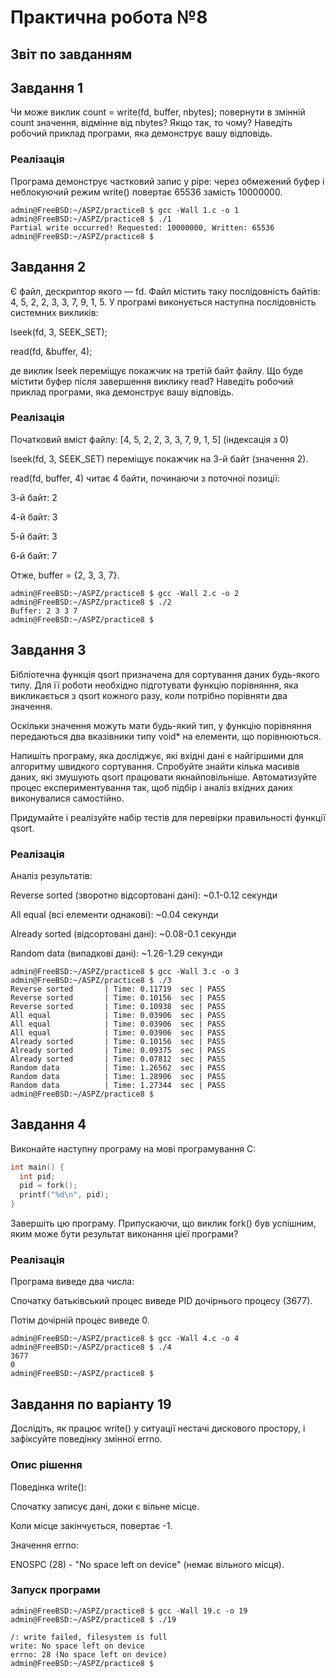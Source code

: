 # Практична робота №8

## Звіт по завданням

## Завдання 1

Чи може виклик count = write(fd, buffer, nbytes); повернути в змінній count значення, відмінне від nbytes? Якщо так, то чому? Наведіть робочий приклад програми, яка демонструє вашу відповідь.

### Реалізація

Програма демонструє частковий запис у pipe: через обмежений буфер і неблокуючий режим write() повертає 65536 замість 10000000.

```shell
admin@FreeBSD:~/ASPZ/practice8 $ gcc -Wall 1.c -o 1
admin@FreeBSD:~/ASPZ/practice8 $ ./1
Partial write occurred! Requested: 10000000, Written: 65536
admin@FreeBSD:~/ASPZ/practice8 $
```

## Завдання 2

Є файл, дескриптор якого — fd. Файл містить таку послідовність байтів: 4, 5, 2, 2, 3, 3, 7, 9, 1, 5. У програмі виконується наступна послідовність системних викликів:

lseek(fd, 3, SEEK_SET);

read(fd, &buffer, 4);

де виклик lseek переміщує покажчик на третій байт файлу. Що буде містити буфер після завершення виклику read? Наведіть робочий приклад програми, яка демонструє вашу відповідь.

### Реалізація

Початковий вміст файлу:
[4, 5, 2, 2, 3, 3, 7, 9, 1, 5]
(індексація з 0)

lseek(fd, 3, SEEK_SET) переміщує покажчик на 3-й байт (значення 2).

read(fd, buffer, 4) читає 4 байти, починаючи з поточної позиції:

3-й байт: 2

4-й байт: 3

5-й байт: 3

6-й байт: 7

Отже, buffer = {2, 3, 3, 7}.

```shell
admin@FreeBSD:~/ASPZ/practice8 $ gcc -Wall 2.c -o 2
admin@FreeBSD:~/ASPZ/practice8 $ ./2
Buffer: 2 3 3 7 
admin@FreeBSD:~/ASPZ/practice8 $
```

## Завдання 3

Бібліотечна функція qsort призначена для сортування даних будь-якого типу. Для її роботи необхідно підготувати функцію порівняння, яка викликається з qsort кожного разу, коли потрібно порівняти два значення.

Оскільки значення можуть мати будь-який тип, у функцію порівняння передаються два вказівники типу void* на елементи, що порівнюються.

Напишіть програму, яка досліджує, які вхідні дані є найгіршими для алгоритму швидкого сортування. Спробуйте знайти кілька масивів даних, які змушують qsort працювати якнайповільніше. Автоматизуйте процес експериментування так, щоб підбір і аналіз вхідних даних виконувалися самостійно.

Придумайте і реалізуйте набір тестів для перевірки правильності функції qsort.

### Реалізація

Аналіз результатів:

Reverse sorted (зворотно відсортовані дані): ~0.1-0.12 секунди

All equal (всі елементи однакові): ~0.04 секунди

Already sorted (відсортовані дані): ~0.08-0.1 секунди

Random data (випадкові дані): ~1.26-1.29 секунди

```shell
admin@FreeBSD:~/ASPZ/practice8 $ gcc -Wall 3.c -o 3
admin@FreeBSD:~/ASPZ/practice8 $ ./3
Reverse sorted       | Time: 0.11719  sec | PASS
Reverse sorted       | Time: 0.10156  sec | PASS
Reverse sorted       | Time: 0.10938  sec | PASS
All equal            | Time: 0.03906  sec | PASS
All equal            | Time: 0.03906  sec | PASS
All equal            | Time: 0.03906  sec | PASS
Already sorted       | Time: 0.10156  sec | PASS
Already sorted       | Time: 0.09375  sec | PASS
Already sorted       | Time: 0.07812  sec | PASS
Random data          | Time: 1.26562  sec | PASS
Random data          | Time: 1.28906  sec | PASS
Random data          | Time: 1.27344  sec | PASS
admin@FreeBSD:~/ASPZ/practice8 $
```

## Завдання 4

Виконайте наступну програму на мові програмування С:
```c
int main() {
  int pid;
  pid = fork();
  printf("%d\n", pid);
}
```
Завершіть цю програму. Припускаючи, що виклик fork() був успішним, яким може бути результат виконання цієї програми?

### Реалізація

Програма виведе два числа:

Спочатку батьківський процес виведе PID дочірнього процесу (3677).

Потім дочірній процес виведе 0.

```shell
admin@FreeBSD:~/ASPZ/practice8 $ gcc -Wall 4.c -o 4
admin@FreeBSD:~/ASPZ/practice8 $ ./4
3677
0
admin@FreeBSD:~/ASPZ/practice8 $
```

## Завдання по варіанту 19

Дослідіть, як працює write() у ситуації нестачі дискового простору, і зафіксуйте поведінку змінної errno.

### Опис рішення

Поведінка write():

Спочатку записує дані, доки є вільне місце.

Коли місце закінчується, повертає -1.

Значення errno:

ENOSPC (28) - "No space left on device" (немає вільного місця).

### Запуск програми

```shell
admin@FreeBSD:~/ASPZ/practice8 $ gcc -Wall 19.c -o 19
admin@FreeBSD:~/ASPZ/practice8 $ ./19

/: write failed, filesystem is full
write: No space left on device
errno: 28 (No space left on device)
admin@FreeBSD:~/ASPZ/practice8 $
```